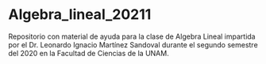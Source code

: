 # Algebra_lineal_20211
Repositorio con material de ayuda para la clase de Algebra Lineal impartida por el Dr. Leonardo Ignacio Martínez Sandoval durante el segundo semestre del 2020 en la Facultad de Ciencias de la UNAM. 

